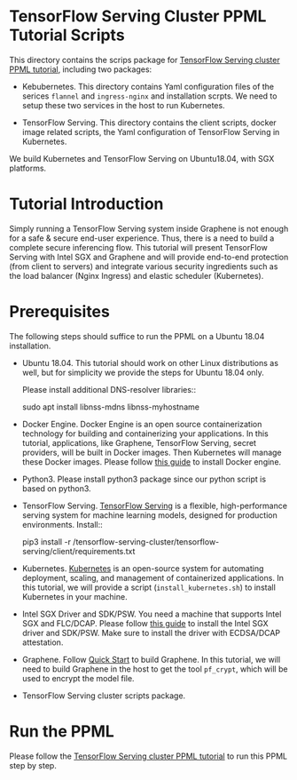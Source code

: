 # TensorFlow Serving Cluster PPML Tutorial Scripts

This directory contains the scrips package for [TensorFlow Serving cluster PPML tutorial](https://graphene.readthedocs.io/en/latest/tutorials/tensorflow-serving-cluster/index.html), including two packages:
- Kebubernetes. This directory contains Yaml configuration files of the serices
  `flannel` and `ingress-nginx` and installation scrpts. We need to setup these
  two services in the host to run Kubernetes.

- TensorFlow Serving. This directory contains the client scripts, docker image
  related scripts, the Yaml configuration of TensorFlow Serving in Kubernetes.

We build Kubernetes and TensorFlow Serving on Ubuntu18.04, with SGX platforms.

# Tutorial Introduction

Simply running a TensorFlow Serving system inside Graphene is not enough for a
safe & secure end-user experience. Thus, there is a need to build a complete
secure inferencing flow. This tutorial will present TensorFlow Serving with Intel
SGX and Graphene and will provide end-to-end protection (from client to servers)
and integrate various security ingredients such as the load balancer (Nginx
Ingress) and elastic scheduler (Kubernetes).

# Prerequisites

The following steps should suffice to run the PPML on a Ubuntu 18.04 installation.

- Ubuntu 18.04. This tutorial should work on other Linux distributions as well,
  but for simplicity we provide the steps for Ubuntu 18.04 only.

  Please install additional DNS-resolver libraries::

     sudo apt install libnss-mdns libnss-myhostname

- Docker Engine. Docker Engine is an open source containerization technology for
  building and containerizing your applications. In this tutorial, applications,
  like Graphene, TensorFlow Serving, secret providers, will be built in Docker
  images. Then Kubernetes will manage these Docker images.
  Please follow [this guide](https://docs.docker.com/engine/install/ubuntu/#install-using-the-convenience-script)
  to install Docker engine.

- Python3. Please install python3 package since our python script is based on
  python3.

- TensorFlow Serving. [TensorFlow Serving](https://www.TensorFlow.org/tfx/guide/serving)
  is a flexible, high-performance serving system for machine learning models,
  designed for production environments. Install::

     pip3 install -r <graphene-contrib repository>/tensorflow-serving-cluster/tensorflow-serving/client/requirements.txt

- Kubernetes. [Kubernetes](https://kubernetes.io/docs/concepts/overview/what-is-kubernetes/)
  is an open-source system for automating deployment,
  scaling, and management of containerized applications. In this tutorial, we
  will provide a script (``install_kubernetes.sh``) to install Kubernetes in your
  machine.

- Intel SGX Driver and SDK/PSW. You need a machine that supports Intel SGX and
  FLC/DCAP. Please follow [this guide](https://download.01.org/intel-sgx/latest/linux-latest/docs/Intel_SGX_Installation_Guide_Linux_2.10_Open_Source.pdf)
  to install the Intel SGX driver and SDK/PSW. Make sure to install the driver with ECDSA/DCAP attestation.

- Graphene. Follow [Quick Start](https://graphene.readthedocs.io/en/latest/quickstart.html)
  to build Graphene. In this tutorial, we will need to build Graphene in the
  host to get the tool ``pf_crypt``, which will be used to encrypt the model file.

- TensorFlow Serving cluster scripts package.

# Run the PPML

Please follow the [TensorFlow Serving cluster PPML tutorial](https://graphene.readthedocs.io/en/latest/tutorials/tensorflow-serving-cluster/index.html)
to run this PPML step by step.

